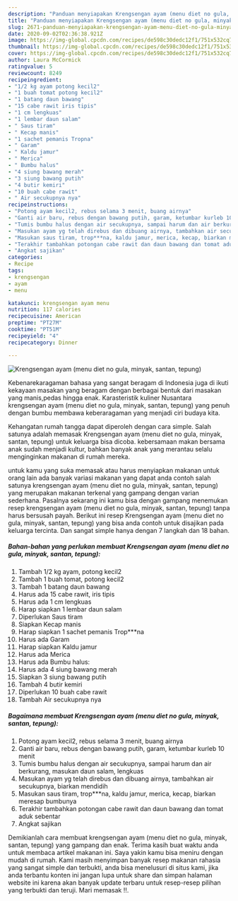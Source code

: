 ```yaml
---
description: "Panduan menyiapakan Krengsengan ayam (menu diet no gula, minyak, santan, tepung) teraktual"
title: "Panduan menyiapakan Krengsengan ayam (menu diet no gula, minyak, santan, tepung) teraktual"
slug: 2671-panduan-menyiapakan-krengsengan-ayam-menu-diet-no-gula-minyak-santan-tepung-teraktual
date: 2020-09-02T02:36:38.921Z
image: https://img-global.cpcdn.com/recipes/de598c30dedc12f1/751x532cq70/krengsengan-ayam-menu-diet-no-gula-minyak-santan-tepung-foto-resep-utama.jpg
thumbnail: https://img-global.cpcdn.com/recipes/de598c30dedc12f1/751x532cq70/krengsengan-ayam-menu-diet-no-gula-minyak-santan-tepung-foto-resep-utama.jpg
cover: https://img-global.cpcdn.com/recipes/de598c30dedc12f1/751x532cq70/krengsengan-ayam-menu-diet-no-gula-minyak-santan-tepung-foto-resep-utama.jpg
author: Laura McCormick
ratingvalue: 5
reviewcount: 8249
recipeingredient:
- "1/2 kg ayam potong kecil2"
- "1 buah tomat potong kecil2"
- "1 batang daun bawang"
- "15 cabe rawit iris tipis"
- "1 cm lengkuas"
- "1 lembar daun salam"
- " Saus tiram"
- " Kecap manis"
- "1 sachet pemanis Tropna"
- " Garam"
- " Kaldu jamur"
- " Merica"
- " Bumbu halus"
- "4 siung bawang merah"
- "3 siung bawang putih"
- "4 butir kemiri"
- "10 buah cabe rawit"
- " Air secukupnya nya"
recipeinstructions:
- "Potong ayam kecil2, rebus selama 3 menit, buang airnya"
- "Ganti air baru, rebus dengan bawang putih, garam, ketumbar kurleb 10 menit"
- "Tumis bumbu halus dengan air secukupnya, sampai harum dan air berkurang, masukan daun salam, lengkuas"
- "Masukan ayam yg telah direbus dan dibuang airnya, tambahkan air secukupnya, biarkan mendidih"
- "Masukan saus tiram, trop***na, kaldu jamur, merica, kecap, biarkan meresap bumbunya"
- "Terakhir tambahkan potongan cabe rawit dan daun bawang dan tomat aduk sebentar"
- "Angkat sajikan"
categories:
- Recipe
tags:
- krengsengan
- ayam
- menu

katakunci: krengsengan ayam menu 
nutrition: 117 calories
recipecuisine: American
preptime: "PT27M"
cooktime: "PT51M"
recipeyield: "4"
recipecategory: Dinner

---
```



![Krengsengan ayam (menu diet no gula, minyak, santan, tepung)](https://img-global.cpcdn.com/recipes/de598c30dedc12f1/751x532cq70/krengsengan-ayam-menu-diet-no-gula-minyak-santan-tepung-foto-resep-utama.jpg)

Kebenarekaragaman bahasa yang sangat beragam di Indonesia juga di ikuti kekayaan masakan yang beragam dengan berbagai bentuk dari masakan yang manis,pedas hingga enak. Karasteristik kuliner Nusantara krengsengan ayam (menu diet no gula, minyak, santan, tepung) yang penuh dengan bumbu membawa keberaragaman yang menjadi ciri budaya kita.


Kehangatan rumah tangga dapat diperoleh dengan cara simple. Salah satunya adalah memasak Krengsengan ayam (menu diet no gula, minyak, santan, tepung) untuk keluarga bisa dicoba. kebersamaan makan bersama anak sudah menjadi kultur, bahkan banyak anak yang merantau selalu menginginkan makanan di rumah mereka.



untuk kamu yang suka memasak atau harus menyiapkan makanan untuk orang lain ada banyak variasi makanan yang dapat anda contoh salah satunya krengsengan ayam (menu diet no gula, minyak, santan, tepung) yang merupakan makanan terkenal yang gampang dengan varian sederhana. Pasalnya sekarang ini kamu bisa dengan gampang menemukan resep krengsengan ayam (menu diet no gula, minyak, santan, tepung) tanpa harus bersusah payah.
Berikut ini resep Krengsengan ayam (menu diet no gula, minyak, santan, tepung) yang bisa anda contoh untuk disajikan pada keluarga tercinta. Dan sangat simple hanya dengan 7 langkah dan 18 bahan.


<!--inarticleads1-->

##### Bahan-bahan yang perlukan membuat Krengsengan ayam (menu diet no gula, minyak, santan, tepung):

1. Tambah 1/2 kg ayam, potong kecil2
1. Tambah 1 buah tomat, potong kecil2
1. Tambah 1 batang daun bawang
1. Harus ada 15 cabe rawit, iris tipis
1. Harus ada 1 cm lengkuas
1. Harap siapkan 1 lembar daun salam
1. Diperlukan  Saus tiram
1. Siapkan  Kecap manis
1. Harap siapkan 1 sachet pemanis Trop***na
1. Harus ada  Garam
1. Harap siapkan  Kaldu jamur
1. Harus ada  Merica
1. Harus ada  Bumbu halus:
1. Harus ada 4 siung bawang merah
1. Siapkan 3 siung bawang putih
1. Tambah 4 butir kemiri
1. Diperlukan 10 buah cabe rawit
1. Tambah  Air secukupnya nya




<!--inarticleads2-->

##### Bagaimana membuat  Krengsengan ayam (menu diet no gula, minyak, santan, tepung):

1. Potong ayam kecil2, rebus selama 3 menit, buang airnya
1. Ganti air baru, rebus dengan bawang putih, garam, ketumbar kurleb 10 menit
1. Tumis bumbu halus dengan air secukupnya, sampai harum dan air berkurang, masukan daun salam, lengkuas
1. Masukan ayam yg telah direbus dan dibuang airnya, tambahkan air secukupnya, biarkan mendidih
1. Masukan saus tiram, trop***na, kaldu jamur, merica, kecap, biarkan meresap bumbunya
1. Terakhir tambahkan potongan cabe rawit dan daun bawang dan tomat aduk sebentar
1. Angkat sajikan




Demikianlah cara membuat krengsengan ayam (menu diet no gula, minyak, santan, tepung) yang gampang dan enak. Terima kasih buat waktu anda untuk membaca artikel makanan ini. Saya yakin kamu bisa meniru dengan mudah di rumah. Kami masih menyimpan banyak resep makanan rahasia yang sangat simple dan terbukti, anda bisa menelusuri di situs kami, jika anda terbantu konten ini jangan lupa untuk share dan simpan halaman website ini karena akan banyak update terbaru untuk resep-resep pilihan yang terbukti dan teruji. Mari memasak !!. 
